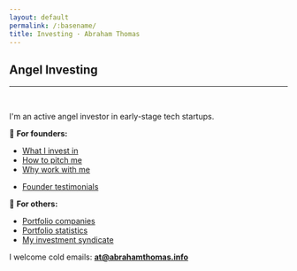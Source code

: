 ```yaml
---
layout: default
permalink: /:basename/
title: Investing · Abraham Thomas
---
```


## Angel Investing

----

<br/> 

I'm an active angel investor in early-stage tech startups. 

🌱 **For founders:**
* [What I invest in](/angel-criteria)  
* [How to pitch me](/pitch-me)  
* [Why work with me](/why-me)  
<!--* * [Memos and resources](/memos)  -->
* [Founder testimonials](/testimonials)  

🚀 **For others:**
* [Portfolio companies](/portfolio-companies)
* [Portfolio statistics](/portfolio-statistics-2024)
* [My investment syndicate](https://venture.angellist.com/abraham-thomas/syndicate)
<!--* [Co-investing with me](/coinvest)-->
<!--* [Investment themes and ideas](/thesis)-->
<!--* Investment memos-->

I welcome cold emails: **at@abrahamthomas.info**

<br/>
<br/>



<!--

* Investing in 2020
* The accidental trader
* Why I quit my hedge fund job
* The data revolution in finance


I've been on "both sides of the table" in both public and private markets.

In public markets, I was a portfolio manager at Simplex, a large hedge fund; I then co-founded Quandl, a data startup whose customers are hedge funds and fintechs.

In private markets, I raised $20M in venture capital for Quandl prior to our successful acquisition by Nasdaq; I also invest in and mentor other founders as an angel.


I like to think these experiences give me useful perspective on multiple intersecting worlds: capital markets, technology and entrepreneurship. 

-->
